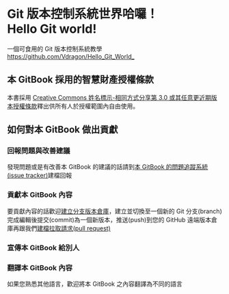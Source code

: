 # Git 版本控制系統世界哈囉！<br >Hello Git world!
一個可食用的 Git 版本控制系統教學  
<https://github.com/Vdragon/Hello_Git_World_>

## 本 GitBook 採用的智慧財產授權條款
本書採用 [Creative Commons 姓名標示-相同方式分享第 3.0 或其任意更近期版本授權條款](https://creativecommons.org/licenses/by-sa/3.0/tw/)釋出供所有人於授權範圍內自由使用。

## 如何對本 GitBook 做出貢獻
### 回報問題與改善建議
發現問題或是有改善本 GitBook 的建議的話請到[本 GitBook 的問題追蹤系統(issue tracker)](../../issues)建檔回報

### 貢獻本 GitBook 內容
要貢獻內容的話歡迎[建立分支版本倉庫](../../fork)，建立並切換至一個新的 Git 分支(branch)完成編輯後提交(commit)為一個新版本，推送(push)到您的 GitHub 遠端版本倉庫再跟我們[建檔拉取請求(pull request)](../../pull/new)

### 宣傳本 GitBook 給別人

### 翻譯本 GitBook 內容
如果您熟悉其他語言，歡迎將本 GitBook 之內容翻譯為不同的語言
